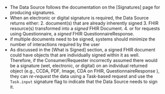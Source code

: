 - The Data Source follows the documentation on the [Signatures] page for producing signatures.
- When an electronic or digital signature is required, the Data Source returns either:
  2. document(s) that are already inherently signed
  3. FHIR resource(s) transformed into a *signed* FHIR Document.
  4. <span class="bg-success" markdown="1">or for requests using Questionnaire, a *signed* FHIR QuestionnaireResponse.</span><!-- new-content -->
- if multiple documents need to be signed, systems should minimize the number of interactions required by the user
- As discussed in the [What is Signed] section, a signed FHIR document could have objects that are individually signed within it as well. Therefore, if the Consumer/Requester incorrectly assumed there would be a signature (wet, electronic, or digital) on an individual returned object (e.g., CCDA, PDF, Image, CDA on FHIR, QuestionnaireResponse ), they can *re-request* the data using a Task-based request and use the `Task.input` signature flag to indicate that the Data Source needs to sign it.